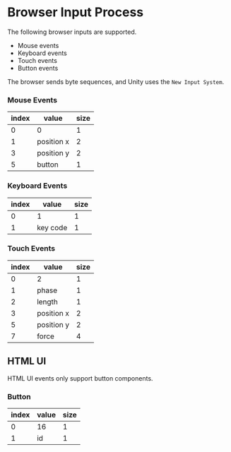 # Browser Input Process

The following browser inputs are supported. 

- Mouse events
- Keyboard events
- Touch events
- Button events

The browser sends byte sequences, and Unity uses the `New Input System`.

### Mouse Events

|index|value|size|
|-------|-----|-----|
|0|0|1|
|1|position x|2|
|3|position y|2|
|5|button|1|

### Keyboard Events

|index|value|size|
|-------|-----|-----|
|0|1|1|
|1|key code|1|

### Touch Events

|index|value|size|
|-------|-----|-----|
|0|2|1|
|1|phase|1|
|2|length|1|
|3|position x|2|
|5|position y|2|
|7|force|4|

## HTML UI

HTML UI events only support button components.

### Button

|index|value|size|
|-------|-----|-----|
|0|16|1|
|1|id|1|

